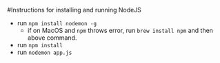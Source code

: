 #Instructions for installing and running NodeJS

* run `npm install nodemon -g`
	* if on MacOS and `npm` throws error, run `brew install npm` and then above command.
* run `npm install`
* run `nodemon app.js`
